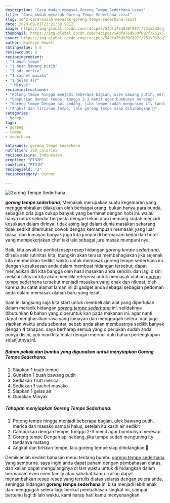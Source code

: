 ```yaml
---
description: "Cara mudah memasak Goreng Tempe Sederhana Lezat"
title: "Cara mudah memasak Goreng Tempe Sederhana Lezat"
slug: 1042-cara-mudah-memasak-goreng-tempe-sederhana-lezat
date: 2020-09-01T23:21:38.901Z
image: https://img-global.cpcdn.com/recipes/54dfa76d930f897f/751x532cq70/goreng-tempe-sederhana-foto-resep-utama.jpg
thumbnail: https://img-global.cpcdn.com/recipes/54dfa76d930f897f/751x532cq70/goreng-tempe-sederhana-foto-resep-utama.jpg
cover: https://img-global.cpcdn.com/recipes/54dfa76d930f897f/751x532cq70/goreng-tempe-sederhana-foto-resep-utama.jpg
author: Kathryn Howell
ratingvalue: 4.8
reviewcount: 6
recipeingredient:
- "1 buah tempe"
- "1 buah bawang putih"
- "1 sdt merica"
- "1 sachet masako"
- "1 gelas air"
- " Minyak"
recipeinstructions:
- "Potong tempe hingga menjadi beberapa bagian, ulek bawang putih, merica dan masako sampai halus, setelah itu kasih air sedikit"
- "Campurkan dengan tempe, tunggu 2-3 menit agar bumbunya meresap"
- "Goreng tempe Dengan api sedang, jika tempe sudah menguning ity tandanya matang"
- "Angkat dan tiriskan tempe, lalu goreng tempe siap dihidangkan 🤗"
categories:
- Resep
tags:
- goreng
- tempe
- sederhana

katakunci: goreng tempe sederhana 
nutrition: 268 calories
recipecuisine: Indonesian
preptime: "PT32M"
cooktime: "PT31M"
recipeyield: "2"
recipecategory: Dinner

---
```



![Goreng Tempe Sederhana](https://img-global.cpcdn.com/recipes/54dfa76d930f897f/751x532cq70/goreng-tempe-sederhana-foto-resep-utama.jpg)

<b><i>goreng tempe sederhana</i></b>, Memasak merupakan suatu kegemaran yang menggembirakan dilakukan oleh berbagai orang. bukan hanya para bunda, sebagian pria juga cukup banyak yang berminat dengan hobi ini. walau hanya untuk sekedar berpesta dengan rekan atau memang sudah menjadi kesukaan dalam dirinya. tidak asing lagi dalam dunia masakan sekarang tidak sedikit ditemukan cowok dengan kemampuan memasak yang luar biasa, dan lumayan banyak juga kita jumpai di bermacam kedai dan hotel yang mempekerjakan chef laki laki sebagai juru masak mumpuni nya.

Baik, kita awali ke perihal resep resep hidangan <i>goreng tempe sederhana</i>. di sela sela rutinitas kita, mungkin akan terasa membahagiakan jika sejenak kita memberikan sedikit waktu untuk memasak goreng tempe sederhana ini. dengan kesuksesan anda dalam membuat hidangan tersebut, dapat menjadikan diri kita bangga oleh hasil masakan anda sendiri. dan lagi disini melalui situs ini kita akan memiliki referensi untuk memasak olahan <u>goreng tempe sederhana</u> tersebut menjadi masakan yang enak dan nikmat, oleh karena itu catat alamat laman ini di gadget anda sebagai sebagian pedoman anda dalam memasak olahan baru yang lezat.




Saat ini langsung saja kita start untuk membeli alat alat yang diperlukan dalam meracik hidangan <u><i>goreng tempe sederhana</i></u> ini. setidaknya dibutuhkan <b>6</b> bahan yang diperuntuk kan pada makanan ini. agar nanti dapat menghasilkan rasa yang lumayan dan menggugah selera. dan juga siapkan waktu anda sebentar, sebab anda akan membuatnya sedikit banyak dengan <b>4</b> tahapan. saya berharap semua yang diperlukan sudah anda punya disini, yuk mari kita mulai dengan merinci dulu bahan perlengkapan selanjutnya ini.

<!--inarticleads1-->

##### Bahan pokok dan bumbu yang digunakan untuk menyiapkan Goreng Tempe Sederhana:

1. Siapkan 1 buah tempe
1. Gunakan 1 buah bawang putih
1. Sediakan 1 sdt merica
1. Sediakan 1 sachet masako
1. Siapkan 1 gelas air
1. Gunakan  Minyak




<!--inarticleads2-->

##### Tahapan menyiapkan Goreng Tempe Sederhana:

1. Potong tempe hingga menjadi beberapa bagian, ulek bawang putih, merica dan masako sampai halus, setelah itu kasih air sedikit
1. Campurkan dengan tempe, tunggu 2-3 menit agar bumbunya meresap
1. Goreng tempe Dengan api sedang, jika tempe sudah menguning ity tandanya matang
1. Angkat dan tiriskan tempe, lalu goreng tempe siap dihidangkan 🤗




Demikianlah sedikit bahasan menu tentang bumbu <u>goreng tempe sederhana</u> yang sempurna. saya ingin anda dapat paham dengan pembahasan diatas, dan kalian dapat mengulanginya di lain waktu untuk di hidangkan dalam bermacam even even family atau sahabat kamu. kalian dapat menambahkan resep resep yang tertulis diatas selaras dengan selera anda, sehingga hidangan <b>goreng tempe sederhana</b> ini bisa menjadi lebih enak dan menggugah selera lagi. berikut pembahasan singkat ini, sampai bertemu lagi di lain waktu. kami harap hari kamu menyenangkan.

